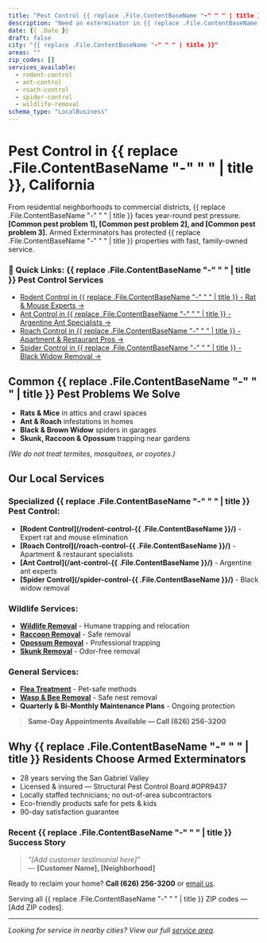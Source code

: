 ```yaml
---
title: "Pest Control {{ replace .File.ContentBaseName "-" " " | title }}, CA | Armed Exterminators"
description: "Need an exterminator in {{ replace .File.ContentBaseName "-" " " | title }}? Family-owned Armed Exterminators removes rats, ants, roaches, spiders & wildlife. Call (626) 256-3200."
date: {{ .Date }}
draft: false
city: "{{ replace .File.ContentBaseName "-" " " | title }}"
areas: ""
zip_codes: []
services_available:
  - rodent-control
  - ant-control
  - roach-control
  - spider-control
  - wildlife-removal
schema_type: "LocalBusiness"
---
```


# Pest Control in **{{ replace .File.ContentBaseName "-" " " | title }}, California**

From residential neighborhoods to commercial districts, {{ replace .File.ContentBaseName "-" " " | title }} faces year-round pest pressure. **[Common pest problem 1], [Common pest problem 2], and [Common pest problem 3].** Armed Exterminators has protected {{ replace .File.ContentBaseName "-" " " | title }} properties with fast, family-owned service.

<div class="location-services-box">
<h3>🎯 Quick Links: {{ replace .File.ContentBaseName "-" " " | title }} Pest Control Services</h3>
<ul>
<li><a href="/rodent-control-{{ .File.ContentBaseName }}/">Rodent Control in {{ replace .File.ContentBaseName "-" " " | title }} - Rat & Mouse Experts <span class="arrow">→</span></a></li>
<li><a href="/ant-control-{{ .File.ContentBaseName }}/">Ant Control in {{ replace .File.ContentBaseName "-" " " | title }} - Argentine Ant Specialists <span class="arrow">→</span></a></li>
<li><a href="/roach-control-{{ .File.ContentBaseName }}/">Roach Control in {{ replace .File.ContentBaseName "-" " " | title }} - Apartment & Restaurant Pros <span class="arrow">→</span></a></li>
<li><a href="/spider-control-{{ .File.ContentBaseName }}/">Spider Control in {{ replace .File.ContentBaseName "-" " " | title }} - Black Widow Removal <span class="arrow">→</span></a></li>
</ul>
</div>

## Common {{ replace .File.ContentBaseName "-" " " | title }} Pest Problems We Solve

- **Rats & Mice** in attics and crawl spaces
- **Ant & Roach** infestations in homes
- **Black & Brown Widow** spiders in garages
- **Skunk, Raccoon & Opossum** trapping near gardens

*(We do not treat termites, mosquitoes, or coyotes.)*

## Our Local Services

### Specialized {{ replace .File.ContentBaseName "-" " " | title }} Pest Control:
* **[Rodent Control](/rodent-control-{{ .File.ContentBaseName }}/)** - Expert rat and mouse elimination
* **[Roach Control](/roach-control-{{ .File.ContentBaseName }}/)** - Apartment & restaurant specialists
* **[Ant Control](/ant-control-{{ .File.ContentBaseName }}/)** - Argentine ant experts
* **[Spider Control](/spider-control-{{ .File.ContentBaseName }}/)** - Black widow removal

### Wildlife Services:
* **[Wildlife Removal](/wildlife-control-services/)** - Humane trapping and relocation
* **[Raccoon Removal](/services/wildlife-control/)** - Safe removal
* **[Opossum Removal](/services/wildlife-control/)** - Professional trapping
* **[Skunk Removal](/services/wildlife-control/)** - Odor-free removal

### General Services:
* **[Flea Treatment](/services/flea-treatment/)** - Pet-safe methods
* **[Wasp & Bee Removal](/services/wasp-bee-removal/)** - Safe nest removal
* **Quarterly & Bi-Monthly Maintenance Plans** - Ongoing protection

> **Same-Day Appointments Available — Call (626) 256-3200**

## Why {{ replace .File.ContentBaseName "-" " " | title }} Residents Choose Armed Exterminators

* 28 years serving the San Gabriel Valley  
* Licensed & insured — Structural Pest Control Board #OPR9437  
* Locally staffed technicians; no out-of-area subcontractors  
* Eco-friendly products safe for pets & kids  
* 90-day satisfaction guarantee

### Recent {{ replace .File.ContentBaseName "-" " " | title }} Success Story

> *"[Add customer testimonial here]"*  
> — **[Customer Name], [Neighborhood]**

Ready to reclaim your home? **Call (626) 256-3200** or [email us](mailto:armedex@sbcglobal.net).  

Serving all {{ replace .File.ContentBaseName "-" " " | title }} ZIP codes — [Add ZIP codes].

---

*Looking for service in nearby cities? View our full [service area](/locations/).*
